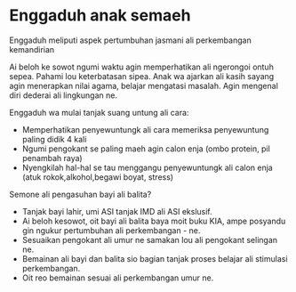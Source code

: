 # Enggaduh anak semaeh

Enggaduh meliputi aspek pertumbuhan jasmani ali perkembangan kemandirian

Ai beloh ke sowot ngumi waktu agin memperhatikan ali ngerongoi ontuh sepea. Pahami lou keterbatasan sipea. Anak wa ajarkan ali kasih sayang agin menerapkan nilai agama, belajar mengatasi masalah. Agin mengenal diri dederai ali lingkungan ne.

Enggaduh wa mulai tanjak suang untung  ali cara:

- Memperhatikan penyewuntungk ali cara memeriksa penyewuntung paling didik 4 kali
- Ngumi pengokant se paling maeh agin calon enja (ombo protein, pil penambah raya)
- Nyengkilah hal-hal se tau menggangu penyewuntungk ali calon enja (atuk rokok,alkohol,begawi boyat, stress)

Semone ali pengasuhan bayi ali balita?

- Tanjak bayi lahir, umi ASI tanjak IMD ali ASI ekslusif.
- Ai beloh kesowot, oit bayi ali balita baya moit buku KIA, ampe posyandu gin ngukur pertumbuhan ali perkembangan - ne.
- Sesuaikan pengokant  ali umur ne samakan lou ali pengokant selingan ne.
- Bemainan ali bayi dan balita sio bagian tanjak proses belajar ali stimulasi perkembangan.
- Oit reo bemainan sesuai ali perkembangan umur ne.

